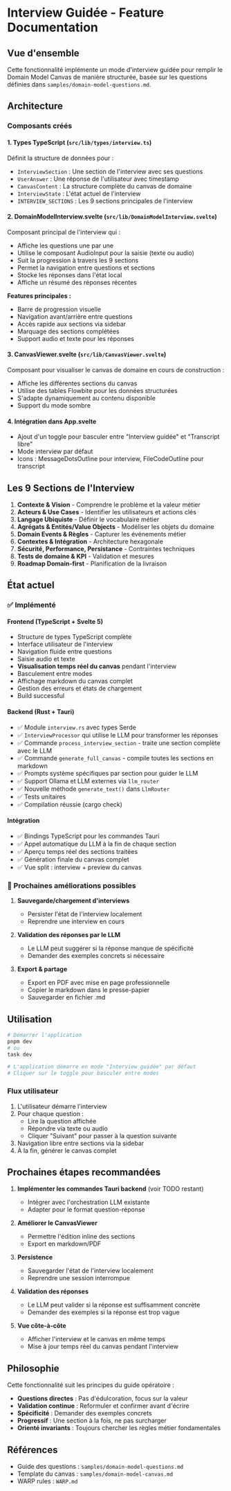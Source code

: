 # Interview Guidée - Feature Documentation

## Vue d'ensemble

Cette fonctionnalité implémente un mode d'interview guidée pour remplir le Domain Model Canvas de manière structurée, basée sur les questions définies dans `samples/domain-model-questions.md`.

## Architecture

### Composants créés

#### 1. **Types TypeScript** (`src/lib/types/interview.ts`)
Définit la structure de données pour :
- `InterviewSection` : Une section de l'interview avec ses questions
- `UserAnswer` : Une réponse de l'utilisateur avec timestamp
- `CanvasContent` : La structure complète du canvas de domaine
- `InterviewState` : L'état actuel de l'interview
- `INTERVIEW_SECTIONS` : Les 9 sections principales de l'interview

#### 2. **DomainModelInterview.svelte** (`src/lib/DomainModelInterview.svelte`)
Composant principal de l'interview qui :
- Affiche les questions une par une
- Utilise le composant AudioInput pour la saisie (texte ou audio)
- Suit la progression à travers les 9 sections
- Permet la navigation entre questions et sections
- Stocke les réponses dans l'état local
- Affiche un résumé des réponses récentes

**Features principales :**
- Barre de progression visuelle
- Navigation avant/arrière entre questions
- Accès rapide aux sections via sidebar
- Marquage des sections complétées
- Support audio et texte pour les réponses

#### 3. **CanvasViewer.svelte** (`src/lib/CanvasViewer.svelte`)
Composant pour visualiser le canvas de domaine en cours de construction :
- Affiche les différentes sections du canvas
- Utilise des tables Flowbite pour les données structurées
- S'adapte dynamiquement au contenu disponible
- Support du mode sombre

#### 4. **Intégration dans App.svelte**
- Ajout d'un toggle pour basculer entre "Interview guidée" et "Transcript libre"
- Mode interview par défaut
- Icons : MessageDotsOutline pour interview, FileCodeOutline pour transcript

## Les 9 Sections de l'Interview

1. **Contexte & Vision** - Comprendre le problème et la valeur métier
2. **Acteurs & Use Cases** - Identifier les utilisateurs et actions clés
3. **Langage Ubiquiste** - Définir le vocabulaire métier
4. **Agrégats & Entités/Value Objects** - Modéliser les objets du domaine
5. **Domain Events & Règles** - Capturer les événements métier
6. **Contextes & Intégration** - Architecture hexagonale
7. **Sécurité, Performance, Persistance** - Contraintes techniques
8. **Tests de domaine & KPI** - Validation et mesures
9. **Roadmap Domain-first** - Planification de la livraison

## État actuel

### ✅ Implémenté

#### Frontend (TypeScript + Svelte 5)
- Structure de types TypeScript complète
- Interface utilisateur de l'interview
- Navigation fluide entre questions
- Saisie audio et texte
- **Visualisation temps réel du canvas** pendant l'interview
- Basculement entre modes
- Affichage markdown du canvas complet
- Gestion des erreurs et états de chargement
- Build successful

#### Backend (Rust + Tauri)
- ✅ Module `interview.rs` avec types Serde
- ✅ `InterviewProcessor` qui utilise le LLM pour transformer les réponses
- ✅ Commande `process_interview_section` - traite une section complète avec le LLM
- ✅ Commande `generate_full_canvas` - compile toutes les sections en markdown
- ✅ Prompts système spécifiques par section pour guider le LLM
- ✅ Support Ollama et LLM externes via `llm_router`
- ✅ Nouvelle méthode `generate_text()` dans `LlmRouter`
- ✅ Tests unitaires
- ✅ Compilation réussie (cargo check)

#### Intégration
- ✅ Bindings TypeScript pour les commandes Tauri
- ✅ Appel automatique du LLM à la fin de chaque section
- ✅ Aperçu temps réel des sections traitées
- ✅ Génération finale du canvas complet
- ✅ Vue split : interview + preview du canvas

### 🔄 Prochaines améliorations possibles

1. **Sauvegarde/chargement d'interviews**
   - Persister l'état de l'interview localement
   - Reprendre une interview en cours

2. **Validation des réponses par le LLM**
   - Le LLM peut suggérer si la réponse manque de spécificité
   - Demander des exemples concrets si nécessaire

3. **Export & partage**
   - Export en PDF avec mise en page professionnelle
   - Copier le markdown dans le presse-papier
   - Sauvegarder en fichier .md

## Utilisation

```bash
# Démarrer l'application
pnpm dev
# ou
task dev

# L'application démarre en mode "Interview guidée" par défaut
# Cliquer sur le toggle pour basculer entre modes
```

### Flux utilisateur

1. L'utilisateur démarre l'interview
2. Pour chaque question :
   - Lire la question affichée
   - Répondre via texte ou audio
   - Cliquer "Suivant" pour passer à la question suivante
3. Navigation libre entre sections via la sidebar
4. À la fin, générer le canvas complet

## Prochaines étapes recommandées

1. **Implémenter les commandes Tauri backend** (voir TODO restant)
   - Intégrer avec l'orchestration LLM existante
   - Adapter pour le format question-réponse

2. **Améliorer le CanvasViewer**
   - Permettre l'édition inline des sections
   - Export en markdown/PDF

3. **Persistence**
   - Sauvegarder l'état de l'interview localement
   - Reprendre une session interrompue

4. **Validation des réponses**
   - Le LLM peut valider si la réponse est suffisamment concrète
   - Demander des exemples si la réponse est trop vague

5. **Vue côte-à-côte**
   - Afficher l'interview et le canvas en même temps
   - Mise à jour temps réel du canvas pendant l'interview

## Philosophie

Cette fonctionnalité suit les principes du guide opératoire :
- **Questions directes** : Pas d'édulcoration, focus sur la valeur
- **Validation continue** : Reformuler et confirmer avant d'écrire
- **Spécificité** : Demander des exemples concrets
- **Progressif** : Une section à la fois, ne pas surcharger
- **Orienté invariants** : Toujours chercher les règles métier fondamentales

## Références

- Guide des questions : `samples/domain-model-questions.md`
- Template du canvas : `samples/domain-model-canvas.md`
- WARP rules : `WARP.md`
